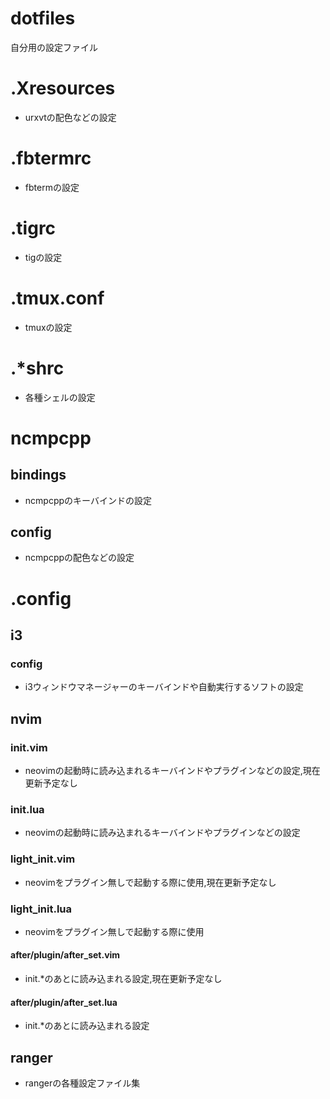 # dotfiles
自分用の設定ファイル

# .Xresources

- urxvtの配色などの設定

# .fbtermrc

- fbtermの設定

# .tigrc

- tigの設定

# .tmux.conf

- tmuxの設定

# .*shrc

- 各種シェルの設定

# ncmpcpp

## bindings

- ncmpcppのキーバインドの設定

## config

- ncmpcppの配色などの設定

# .config

## i3

### config

- i3ウィンドウマネージャーのキーバインドや自動実行するソフトの設定

## nvim

### init.vim

- neovimの起動時に読み込まれるキーバインドやプラグインなどの設定,現在更新予定なし

### init.lua

- neovimの起動時に読み込まれるキーバインドやプラグインなどの設定

### light_init.vim

- neovimをプラグイン無しで起動する際に使用,現在更新予定なし

### light_init.lua

- neovimをプラグイン無しで起動する際に使用

#### after/plugin/after_set.vim

- init.*のあとに読み込まれる設定,現在更新予定なし

#### after/plugin/after_set.lua

- init.*のあとに読み込まれる設定

## ranger

- rangerの各種設定ファイル集
